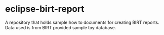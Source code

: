 # eclipse-birt-report

A repository that holds sample how to documents for creating BIRT reports. Data used is from BIRT provided sample toy database. 
